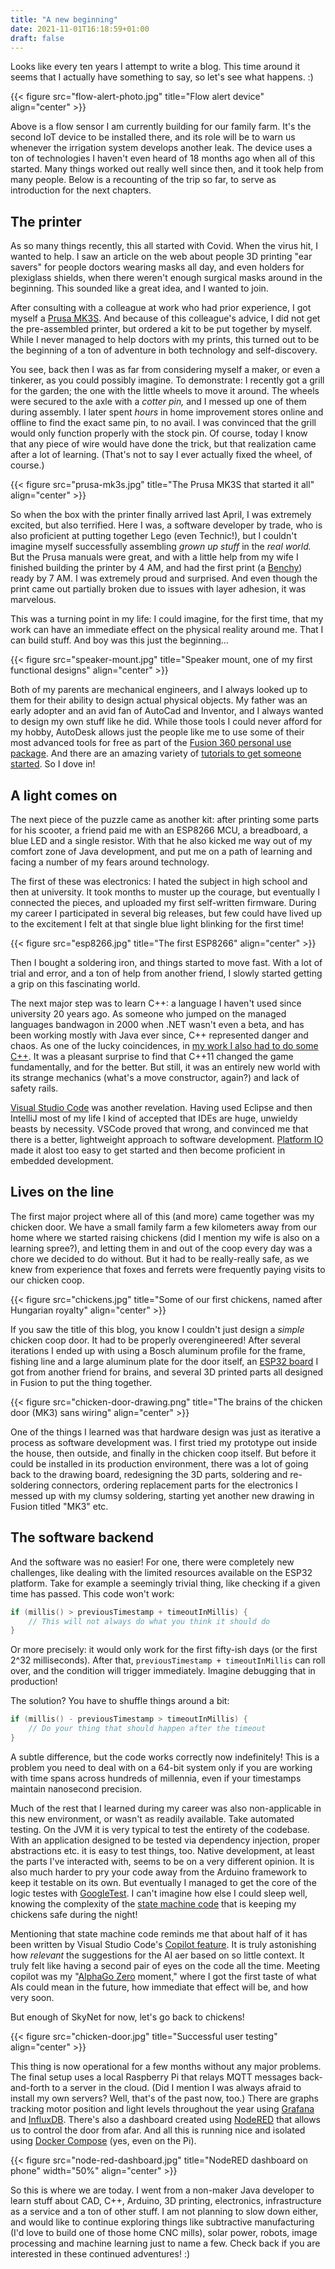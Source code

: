 ```yaml
---
title: "A new beginning"
date: 2021-11-01T16:18:59+01:00
draft: false
---
```


Looks like every ten years I attempt to write a blog. This time around it seems that I actually have something to say, so let's see what happens. :)

{{< figure src="flow-alert-photo.jpg" title="Flow alert device" align="center" >}}

Above is a flow sensor I am currently building for our family farm. It's the second IoT device to be installed there, and its role will be to warn us whenever the irrigation system develops another leak. The device uses a ton of technologies I haven't even heard of 18 months ago when all of this started. Many things worked out really well since then, and it took help from many people. Below is a recounting of the trip so far, to serve as introduction for the next chapters.

## The printer

As so many things recently, this all started with Covid. When the virus hit, I wanted to help. I saw an article on the web about people 3D printing "ear savers" for people doctors wearing masks all day, and even holders for plexiglass shields, when there weren't enough surgical masks around in the beginning. This sounded like a great idea, and I wanted to join.

After consulting with a colleague at work who had prior experience, I got myself a [Prusa MK3S](https://shop.prusa3d.com/en/3d-printers/180-original-prusa-i3-mk3s-kit.html). And because of this colleague's advice, I did not get the pre-assembled printer, but ordered a kit to be put together by myself. While I never managed to help doctors with my prints, this turned out to be the beginning of a ton of adventure in both technology and self-discovery.

You see, back then I was as far from considering myself a maker, or even a tinkerer, as you could possibly imagine. To demonstrate: I recently got a grill for the garden; the one with the little wheels to move it around. The wheels were secured to the axle with a _cotter pin,_ and I messed up one of them during assembly. I later spent _hours_ in home improvement stores online and offline to find the exact same pin, to no avail. I was convinced that the grill would only function properly with the stock pin. Of course, today I know that any piece of wire would have done the trick, but that realization came after a lot of learning. (That's not to say I ever actually fixed the wheel, of course.)

{{< figure src="prusa-mk3s.jpg" title="The Prusa MK3S that started it all" align="center" >}}

So when the box with the printer finally arrived last April, I was extremely excited, but also terrified. Here I was, a software developer by trade, who is also proficient at putting together Lego (even Technic!), but I couldn't imagine myself successfully assembling _grown up stuff_ in the _real world._ But the Prusa manuals were great, and with a little help from my wife I finished building the printer by 4 AM, and had the first print (a [Benchy](https://www.prusaprinters.org/prints/3161-3d-benchy)) ready by 7 AM. I was extremely proud and surprised. And even though the print came out partially broken due to issues with layer adhesion, it was marvelous.

This was a turning point in my life: I could imagine, for the first time, that my work can have an immediate effect on the physical reality around me. That I can build stuff. And boy was this just the beginning...

{{< figure src="speaker-mount.jpg" title="Speaker mount, one of my first functional designs" align="center" >}}

Both of my parents are mechanical engineers, and I always looked up to them for their ability to design actual physical objects. My father was an early adopter and an avid fan of AutoCad and Inventor, and I always wanted to design my own stuff like he did. While those tools I could never afford for my hobby, AutoDesk allows just the people like me to use some of their most advanced tools for free as part of the [Fusion 360 personal use package](https://www.autodesk.com/products/fusion-360/personal). And there are an amazing variety of [tutorials to get someone started](https://www.youtube.com/watch?v=VbSkwvZyU_0). So I dove in!

## A light comes on

The next piece of the puzzle came as another kit: after printing some parts for his scooter, a friend paid me with an ESP8266 MCU, a breadboard, a blue LED and a single resistor. With that he also kicked me way out of my comfort zone of Java development, and put me on a path of learning and facing a number of my fears around technology.

The first of these was electronics: I hated the subject in high school and then at university. It took months to muster up the courage, but eventually I connected the pieces, and uploaded my first self-written firmware. During my career I participated in several big releases, but few could have lived up to the excitement I felt at that single blue light blinking for the first time!

{{< figure src="esp8266.jpg" title="The first ESP8266" align="center" >}}

Then I bought a soldering iron, and things started to move fast. With a lot of trial and error, and a ton of help from another friend, I slowly started getting a grip on this fascinating world.

The next major step was to learn C++: a language I haven't used since university 20 years ago. As someone who jumped on the managed languages bandwagon in 2000 when .NET wasn't even a beta, and has been working mostly with Java ever since, C++ represented danger and chaos. As one of the lucky coincidences, in [my work I also had to do some C++](https://docs.gradle.org/6.7.1/release-notes.html#file-system-watching-is-ready-for-production-use). It was a pleasant surprise to find that C++11 changed the game fundamentally, and for the better. But still, it was an entirely new world with its strange mechanics (what's a move constructor, again?) and lack of safety rails.

[Visual Studio Code](https://code.visualstudio.com/) was another revelation. Having used Eclipse and then IntelliJ most of my life I kind of accepted that IDEs are huge, unwieldy beasts by necessity. VSCode proved that wrong, and convinced me that there is a better, lightweight approach to software development. [Platform IO](https://platformio.org/) made it alost too easy to get started and then become proficient in embedded development.

## Lives on the line

The first major project where all of this (and more) came together was my chicken door. We have a small family farm a few kilometers away from our home where we started raising chickens (did I mention my wife is also on a learning spree?), and letting them in and out of the coop every day was a chore we decided to do without. But it had to be really-really safe, as we knew from experience that foxes and ferrets were frequently paying visits to our chicken coop.

{{< figure src="chickens.jpg" title="Some of our first chickens, named after Hungarian royalty" align="center" >}}

If you saw the title of this blog, you know I couldn't just design a _simple_ chicken coop door. It had to be properly overengineered! After several iterations I ended up with using a Bosch aluminum profile for the frame, fishing line and a large aluminum plate for the door itself, an [ESP32 board](https://github.com/Xinyuan-LilyGO/LilyGo-T-Call-SIM800) I got from another friend for brains, and several 3D printed parts all designed in Fusion to put the thing together.

{{< figure src="chicken-door-drawing.png" title="The brains of the chicken door (MK3) sans wiring" align="center" >}}

One of the things I learned was that hardware design was just as iterative a process as software development was. I first tried my prototype out inside the house, then outside, and finally in the chicken coop itself. But before it could be installed in its production environment, there was a lot of going back to the drawing board, redesigning the 3D parts, soldering and re-soldering connectors, ordering replacement parts for the electronics I messed up with my clumsy soldering, starting yet another new drawing in Fusion titled "MK3" etc.

## The software backend

And the software was no easier! For one, there were completely new challenges, like dealing with the limited resources available on the ESP32 platform. Take for example a seemingly trivial thing, like checking if a given time has passed. This code won't work:

```cpp
if (millis() > previousTimestamp + timeoutInMillis) {
    // This will not always do what you think it should do
}
```

Or more precisely: it would only work for the first fifty-ish days (or the first 2^32 milliseconds). After that, `previousTimestamp + timeoutInMillis` can roll over, and the condition will trigger immediately. Imagine debugging that in production!

The solution? You have to shuffle things around a bit:

```cpp
if (millis() - previousTimestamp > timeoutInMillis) {
    // Do your thing that should happen after the timeout
}
```

A subtle difference, but the code works correctly now indefinitely! This is a problem you need to deal with on a 64-bit system only if you are working with time spans across hundreds of millennia, even if your timestamps maintain nanosecond precision.

Much of the rest that I learned during my career was also non-applicable in this new environment, or wasn't as readily available. Take automated testing. On the JVM it is very typical to test the entirety of the codebase. With an application designed to be tested via dependency injection, proper abstractions etc. it is easy to test things, too. Native development, at least the parts I've interacted with, seems to be on a very different opinion. It is also much harder to pry your code away from the Arduino framework to keep it testable on its own. But eventually I managed to get the core of the logic testes with [GoogleTest](https://github.com/google/googletest). I can't imagine how else I could sleep well, knowing the complexity of the [state machine code](https://github.com/kivancsikert/chicken-coop-door/blob/7700468dc6b997e306b75f8abc70d9919f7bb3b7/lib/door/DoorLogic.cpp#L42-L126) that is keeping my chickens safe during the night!

Mentioning that state machine code reminds me that about half of it has been written by Visual Studio Code's [Copilot feature](https://copilot.github.com/). It is truly astonishing how _relevant_ the suggestions for the AI aer based on so little context. It truly felt like having a second pair of eyes on the code all the time. Meeting copilot was my "[AlphaGo Zero](https://en.wikipedia.org/wiki/AlphaGo_Zero) moment," where I got the first taste of what AIs could mean in the future, how immediate that effect will be, and how very soon.

But enough of SkyNet for now, let's go back to chickens!

{{< figure src="chicken-door.jpg" title="Successful user testing" align="center" >}}

This thing is now operational for a few months without any major problems. The final setup uses a local Raspberry Pi that relays MQTT messages back-and-forth to a server in the cloud. (Did I mention I was always afraid to install my own servers? Well, that's of the past now, too.) There are graphs tracking motor position and light levels throughout the year using [Grafana](https://grafana.com/) and [InfluxDB](https://www.influxdata.com/products/influxdb/). There's also a dashboard created using [NodeRED](https://nodered.org/) that allows us to control the door from afar. And all this is running nice and isolated using [Docker Compose](https://docs.docker.com/compose/) (yes, even on the Pi).

{{< figure src="node-red-dashboard.jpg" title="NodeRED dashboard on phone" width="50%" align="center" >}}

So this is where we are today. I went from a non-maker Java developer to learn stuff about CAD, C++, Arduino, 3D printing, electronics, infrastructure as a service and a ton of other stuff. I am not planning to slow down either, and would like to continue exploring things like subtractive manufacturing (I'd love to build one of those home CNC mills), solar power, robots, image processing and machine learning just to name a few. Check back if you are interested in these continued adventures! :)
